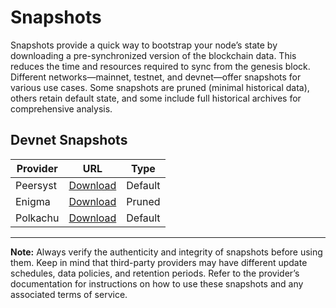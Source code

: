 # Snapshots

Snapshots provide a quick way to bootstrap your node’s state by downloading a pre-synchronized version of the blockchain data. This reduces the time and resources required to sync from the genesis block. Different networks—mainnet, testnet, and devnet—offer snapshots for various use cases. Some snapshots are pruned (minimal historical data), others retain default state, and some include full historical archives for comprehensive analysis.

## Devnet Snapshots

| Provider | URL                                                                                                | Type    |
|----------|----------------------------------------------------------------------------------------------------|---------|
| Peersyst | [Download](https://evm-sidechain-snapshots-devnet.s3.us-east-1.amazonaws.com/exrpd.tar.lz4)      | Default |
| Enigma   | [Download](https://enigma-validator.com/stake-with-us/xrp-testnet#services)                        | Pruned  |
| Polkachu | [Download](https://polkachu.com/testnets/xrp/snapshots)                                            | Default |

---

**Note:** Always verify the authenticity and integrity of snapshots before using them. Keep in mind that third-party providers may have different update schedules, data policies, and retention periods. Refer to the provider’s documentation for instructions on how to use these snapshots and any associated terms of service.
